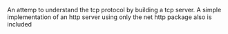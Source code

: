 An attemp to understand the tcp protocol by building a tcp server.
A simple implementation of an http server using only the net http package also is included
 
